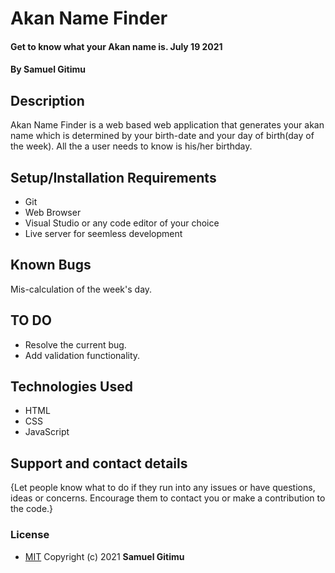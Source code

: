 # Akan Name Finder
#### Get to know what your Akan name is. July 19 2021
#### By **Samuel Gitimu**
## Description
Akan Name Finder is a web based web application that generates your akan name which is determined by your birth-date and your day of birth(day of the week). All the a user needs to know is his/her birthday.
## Setup/Installation Requirements
* Git
* Web Browser
* Visual Studio or any code editor of your choice
* Live server for seemless development
## Known Bugs
Mis-calculation of the week's day.
## TO DO
- Resolve the current bug.
- Add validation functionality.
## Technologies Used
- HTML
- CSS
- JavaScript
## Support and contact details
{Let people know what to do if they run into any issues or have questions, ideas or concerns.  Encourage them to contact you or make a contribution to the code.}
### License
* [MIT](https://github.com/Samueelx/akan-name/blob/master/LICENCE)
Copyright (c) 2021 **Samuel Gitimu**
  
